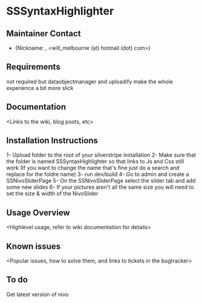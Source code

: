 # <MODULENAME> SSSyntaxHighlighter
    
## Maintainer Contact   

 * <William Melbourne> (Nickname: <vancouverwill>, <will_melbourne (at) hotmail (dot) com>)

## Requirements

not required but dataobjectmanager and uploadify make the whole experience a bit more slick

## Documentation

<Links to the wiki, blog posts, etc>

## Installation Instructions

1- Upload folder to the root of your silverstripe installation
2- Make sure that the folder is named SSSyntaxHighlighter so that links to Js and Css still work
(If you want to change the name that's fine just do a search and replace for the foldre name)
3- run dev/build
4- Go to admin and create a SSNivoSliderPage
5- On the SSNivoSliderPage select the slider tab and add some new slides
6- If your pictures aren't all the same size you will need to set the size & width of the NivoSlider

## Usage Overview

<Highlevel usage, refer to wiki documentation for details>

## Known issues

<Popular issues, how to solve them, and links to tickets in the bugtracker>

## To do

Get latest version of nivo
